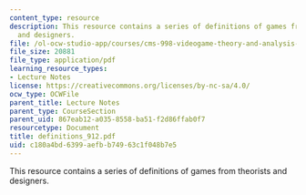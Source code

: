 ```yaml
---
content_type: resource
description: This resource contains a series of definitions of games from theorists
  and designers.
file: /ol-ocw-studio-app/courses/cms-998-videogame-theory-and-analysis-fall-2006/c180a4bd6399aefbb74963c1f048b7e5_definitions_912.pdf
file_size: 20881
file_type: application/pdf
learning_resource_types:
- Lecture Notes
license: https://creativecommons.org/licenses/by-nc-sa/4.0/
ocw_type: OCWFile
parent_title: Lecture Notes
parent_type: CourseSection
parent_uid: 867eab12-a035-8558-ba51-f2d86ffab0f7
resourcetype: Document
title: definitions_912.pdf
uid: c180a4bd-6399-aefb-b749-63c1f048b7e5
---
```

This resource contains a series of definitions of games from theorists and designers.